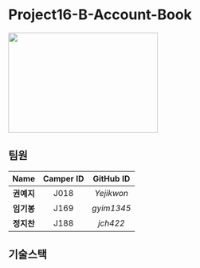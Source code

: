 # Project16-B-Account-Book
<img src="https://user-images.githubusercontent.com/38288479/99702565-493df880-2ad9-11eb-841d-6f9d56b40be4.png" width="300" height="200" />

## 팀원

|  <center>Name</center> |  <center>Camper ID</center> |  <center>GitHub ID</center> |
|:--------:|:--------:|:--------:|
|**권예지** | <center>J018 </center> |*Yejikwon* |
|**임기봉** | <center>J169 </center> |*gyim1345* |
|**정지찬** | <center>J188 </center> |*jch422* |


## 기술스택

##
